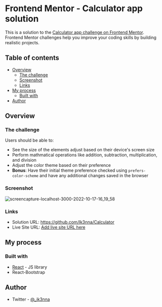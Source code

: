 # Frontend Mentor - Calculator app solution

This is a solution to the [Calculator app challenge on Frontend Mentor](https://www.frontendmentor.io/challenges/calculator-app-9lteq5N29). Frontend Mentor challenges help you improve your coding skills by building realistic projects. 

## Table of contents

- [Overview](#overview)
  - [The challenge](#the-challenge)
  - [Screenshot](#screenshot)
  - [Links](#links)
- [My process](#my-process)
  - [Built with](#built-with)
- [Author](#author)

## Overview

### The challenge

Users should be able to:

- See the size of the elements adjust based on their device's screen size
- Perform mathmatical operations like addition, subtraction, multiplication, and division
- Adjust the color theme based on their preference
- **Bonus**: Have their initial theme preference checked using `prefers-color-scheme` and have any additional changes saved in the browser

### Screenshot

![screencapture-localhost-3000-2022-10-17-16_19_58](https://user-images.githubusercontent.com/101594456/196217510-4bd99f9c-6934-4ecd-ae9f-4e10a914d474.png)


### Links

- Solution URL: https://github.com/Ik3nna/Calculator
- Live Site URL: [Add live site URL here](https://your-live-site-url.com)

## My process

### Built with

- [React](https://reactjs.org/) - JS library
- React-Bootstrap

## Author

- Twitter - [@_ik3nna](https://www.twitter.com/_ik3nna)

